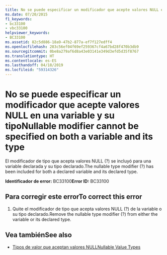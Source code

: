 ```yaml
---
title: No se puede especificar un modificador que acepte valores NULL en una variable y su tipo
ms.date: 07/20/2015
f1_keywords:
- bc33100
- vbc33100
helpviewer_keywords:
- BC33100
ms.assetid: 82c5d886-18a9-47b2-877a-ef7f127edff4
ms.openlocfilehash: 283c56ef04f69ef259367cf4a67bd28f470b3db9
ms.sourcegitcommit: 0be8a279af6d8a43e03141e349d3efd5d35f8767
ms.translationtype: HT
ms.contentlocale: es-ES
ms.lasthandoff: 04/18/2019
ms.locfileid: "59314326"
---
```

# <a name="nullable-modifier-cannot-be-specified-on-both-a-variable-and-its-type"></a><span data-ttu-id="9d288-102">No se puede especificar un modificador que acepte valores NULL en una variable y su tipo</span><span class="sxs-lookup"><span data-stu-id="9d288-102">Nullable modifier cannot be specified on both a variable and its type</span></span>
<span data-ttu-id="9d288-103">El modificador de tipo que acepta valores NULL (?) se incluyó para una variable declarada y su tipo declarado.</span><span class="sxs-lookup"><span data-stu-id="9d288-103">The nullable type modifier (?) has been included for both a declared variable and its declared type.</span></span>  
  
 <span data-ttu-id="9d288-104">**Identificador de error:** BC33100</span><span class="sxs-lookup"><span data-stu-id="9d288-104">**Error ID:** BC33100</span></span>  
  
## <a name="to-correct-this-error"></a><span data-ttu-id="9d288-105">Para corregir este error</span><span class="sxs-lookup"><span data-stu-id="9d288-105">To correct this error</span></span>  
  
1. <span data-ttu-id="9d288-106">Quite el modificador de tipo que acepta valores NULL (?) de la variable o su tipo declarado.</span><span class="sxs-lookup"><span data-stu-id="9d288-106">Remove the nullable type modifier (?) from either the variable or its declared type.</span></span>  
  
## <a name="see-also"></a><span data-ttu-id="9d288-107">Vea también</span><span class="sxs-lookup"><span data-stu-id="9d288-107">See also</span></span>

- [<span data-ttu-id="9d288-108">Tipos de valor que aceptan valores NULL</span><span class="sxs-lookup"><span data-stu-id="9d288-108">Nullable Value Types</span></span>](../../visual-basic/programming-guide/language-features/data-types/nullable-value-types.md)
